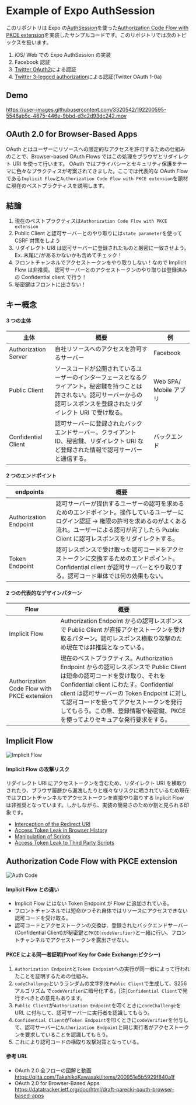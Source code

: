 # Example of Expo AuthSession

このリポジトリは Expo の[AuthSession](https://docs.expo.dev/versions/latest/sdk/auth-session/)を使った[Authorization Code Flow with PKCE extension](https://tinyurl.com/2qm6xyh6)を実装したサンプルコードです。このリポジトリでは次のトピックスを扱います。

1. iOS/ Web での Expo AuthSession の実装
1. Facebook 認証
1. [Twitter OAuth2](https://developer.twitter.com/ja/docs/basics/authentication/api-reference/token)による認証
1. [Twitter 3-legged authorization](https://developer.twitter.com/ja/docs/basics/authentication/overview/3-legged-oauth)による認証(Twitter OAuth 1-0a)

## Demo

https://user-images.githubusercontent.com/3320542/192200595-5546ab5c-4875-446e-9bbd-d3c2d93dc242.mov

## OAuth 2.0 for Browser-Based Apps

OAuth とはユーザーにリソースへの限定的なアクセスを許可するための仕組みのことで、Browser-based OAuth Flows ではこの処理をブラウザとリダイレクト URI を使って行います。
OAuth ではプライバシーとセキュリティ保護をテーマに色々なプラクティスが考案されてきました。ここでは代表的な OAuth Flow である`Implicit Flow`と`Authorization Code Flow with PKCE extension`を題材に現在のベストプラクティスを説明します。

## 結論

1. 現在のベストプラクティスは`Authorization Code Flow with PKCE extension`
2. Public Client と認可サーバーとのやり取りには`state parameter`を使って CSRF 対策をしよう
3. リダイレクト URI は認可サーバーに登録されたものと厳密に一致させよう。Ex. 末尾に/があるかないかも含めてチェック！
4. フロントチャンネルでアクセストークンをやり取りしない！なので Implicit Flow は非推奨。 認可サーバーとのアクセストークンのやり取りは登録済みの Confidential client で行う！
5. 秘密鍵はフロントに出さない！

## キー概念

#### 3 つの主体

| 主体                 | 概要                                                                                                                                                                              | 例                     |
| -------------------- | --------------------------------------------------------------------------------------------------------------------------------------------------------------------------------- | ---------------------- |
| Authorization Server | 自社リソースへのアクセスを許可するサーバー                                                                                                                                        | Facebook               |
| Public Client        | ソースコードが公開されているユーザーのインターフェースとなるクライアント。秘密鍵を持つことは許されない。認可サーバーからの認可レスポンスを登録されたリダイレクト URI で受け取る。 | Web SPA/ Mobile アプリ |
| Confidential Client  | 認可サーバーに登録されたバックエンドサーバー。クライアント ID、秘密鍵、リダイレクト URI など登録された情報で認可サーバーと通信する。                                              | バックエンド           |

#### 2 つのエンドポイント

| endpoints              | 概要                                                                                                                                                                                                                          |
| ---------------------- | ----------------------------------------------------------------------------------------------------------------------------------------------------------------------------------------------------------------------------- |
| Authorization Endpoint | 認可サーバーが提供するユーザーの認可を求めるためのエンドポイント。操作しているユーザーにログイン認証 -> 権限の許可を求めるのがよくある流れ。ユーザーによる認可が完了したら Public Client に認可レスポンスをリダイレクトする。 |
| Token Endpoint         | 認可レスポンスで受け取った認可コードをアクセストークンに交換するためのエンドポイント。Confidential client が認可サーバーとやり取りする。認可コード単体では何の効果もない。                                                    |

#### 2 つの代表的なデザインパターン

| Flow                                        | 概要                                                                                                                                                                                                                                                                                                                                           |
| ------------------------------------------- | ---------------------------------------------------------------------------------------------------------------------------------------------------------------------------------------------------------------------------------------------------------------------------------------------------------------------------------------------- |
| Implicit Flow                               | Authorization Endpoint からの認可レスポンスで Public Client が直接アクセストークンを受け取るパターン。認可レスポンス横取り攻撃のため現在では非推奨となっている。                                                                                                                                                                               |
| Authorization Code Flow with PKCE extension | 現在のベストプラクティス。Authorization Endpoint からの認可レスポンスで Public Client は短命の認可コードを受け取り、それを Confidential client にわたす。Confidential client は認可サーバーの Token Endpoint に対して認可コードを使ってアクセストークンを発行してもらう。この際、登録情報や秘密鍵、PKCE を使ってよりセキュアな発行要求をする。 |

## Implicit Flow

![Implicit Flow](https://user-images.githubusercontent.com/3320542/192438739-b9409a67-66bb-4dd8-86a3-e17eb954d4e7.jpg)

#### Implicit Flow の攻撃リスク

リダイレクト URI にアクセストークンを含むため、リダイレクト URI を横取りされたり、ブラウザ履歴から漏洩したりと様々なリスクに晒されているため現在ではフロントチャンネルでアクセストークンを直接やり取りする Inplicit Flow は非推奨となっています。しかしながら、実装の簡易さのためか割と見られる印象です。

- [Interception of the Redirect URI](https://datatracker.ietf.org/doc/html/draft-parecki-oauth-browser-based-apps#section-9.8.1)
- [Access Token Leak in Browser History](https://datatracker.ietf.org/doc/html/draft-parecki-oauth-browser-based-apps#section-9.8.2)
- [Manipulation of Scripts](https://datatracker.ietf.org/doc/html/draft-parecki-oauth-browser-based-apps#section-9.8.3)
- [Access Token Leak to Third Party Scripts](https://datatracker.ietf.org/doc/html/draft-parecki-oauth-browser-based-apps#section-9.8.4)

## Authorization Code Flow with PKCE extension

![Auth Code](https://user-images.githubusercontent.com/3320542/192438730-6838d106-8031-4a8d-bc0b-216f8be8cae6.jpg)

#### Implicit Flow との違い

- Implicit Flow にはない Token Endpoint が Flow に追加されている。
- フロントチャンネルでは短命かつそれ自体ではリソースにアクセスできない認可コードを受け取る。
- 認可コードとアクセストークンの交換は、登録されたバックエンドサーバー(Confidential Client)が秘密鍵と`PKCE(codeVerifier)`と一緒に行い、フロントチャンネルでアクセストークンを露出させない。

#### PKCE による同一者証明(Proof Key for Code Exchange:ピクシー)

1. `Authorization Endpoint`と`Token Endpoint`への実行が同一者によって行われたことを証明するための仕組み。
2. `codeChallenge`というランダムの文字列を`Public Client`で生成して、S256 アルゴリズム で`codeVerifier`に暗号化する。[注]`Confidential Client`で発行すべきとの意見もあります。
3. `Public Client`が`Authorization Endpoint`を叩くときに`codeChallenge`を URL に付与して、認可サーバーに実行者を認識してもらう。
4. `Confidential Client`が`Token Endpoint`を叩くときに`codeVerifier`を付与して、認可サーバーに`Authorization Endpoint`と同じ実行者がアクセストークンを要求していることを認識してもらう。
5. これにより認可コードの横取り攻撃対策となっている。

#### 参考 URL

- OAuth 2.0 全フローの図解と動画
  https://qiita.com/TakahikoKawasaki/items/200951e5b5929f840a1f
- OAuth 2.0 for Browser-Based Apps
  https://datatracker.ietf.org/doc/html/draft-parecki-oauth-browser-based-apps
